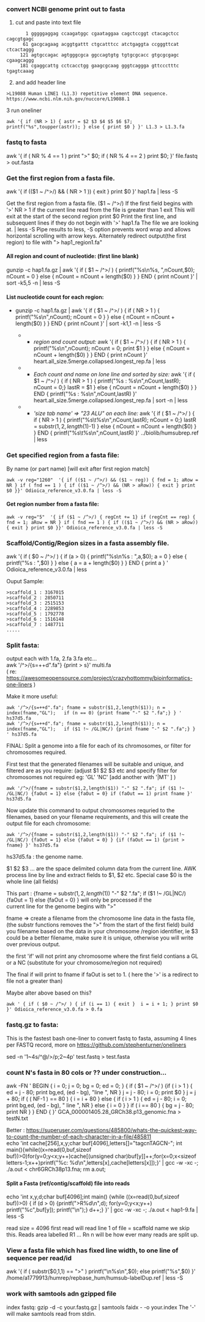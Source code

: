 ### convert NCBI genome print out to fasta
 1. cut and paste into text file
 ```
        1 gggggaggag ccaagatggc cgaataggaa cagctccggt ctacagctcc cagcgtgagc
       61 gacgcagaag acggtgattt ctgcatttcc atctgaggta ccgggttcat ctcactaggg
      121 agtgccagac agtgggcgca ggccagtgtg tgtgcgcacc gtgcgcgagc cgaagcaggg
      181 cgaggcattg cctcacctgg gaagcgcaag gggtcaggga gttccctttc tgagtcaaag
 ```
 2. and add header line
 ```
 >L19088 Human LINE1 (L1.3) repetitive element DNA sequence. https://www.ncbi.nlm.nih.gov/nuccore/L19088.1
 ```
 3 run oneliner
```
awk '{ if (NR > 1) { astr = $2 $3 $4 $5 $6 $7; printf("%s",toupper(astr)); } else { print $0 } }' L1.3 > L1.3.fa
```

### fastq to fasta
 awk '{ if ( NR % 4 == 1 ) print ">" $0; if ( NR % 4 == 2 ) print $0; }' file.fastq > out.fasta

### Get the first region from a fasta file.

awk '{ if (($1 ~ /^>/) && ( NR > 1 )) { exit } print $0 }' hap1.fa | less -S

Get the first region from a fasta file.
  ($1 ~ /^>/) If the first field begins with '>'
  NR > 1      if the current line read from the file is greater than 1
  exit        This will exit at the start of the second region 
  print $0    Print the first line, and subsequent lines if they do not begin with '>'
  hap1.fa     The file we are looking at.
  | less -S   Pipe results to less, -S option prevents word wrap and allows horizontal scrolling with arrow keys.
              Alternately redirect output(the first region) to file with "> hap1_region1.fa"
 
#### All region and count of nucleotide: (first line blank)
gunzip -c hap1.fa.gz | awk '{ if ( $1 ~ /^>/ ) { printf("%s\n%s, ",nCount,$0); nCount = 0 } else { nCount = nCount + length($0) } } END { print nCount }' | sort -k5,5 -n | less -S

#### List nucleotide count for each region:
* gunzip -c hap1.fa.gz | awk '{ if ( $1 ~ /^>/ ) { if ( NR > 1 ) { printf("%s\n",nCount); nCount = 0 } } else { nCount = nCount + length($0) } } END { print nCount }' | sort -k1,1 -n | less -S

  * + *region and count output:* awk '{ if ( $1 ~ /^>/ ) { if ( NR > 1 ) { printf("%s\n",nCount); nCount = 0; print $1 } } else { nCount = nCount + length($0) } } END { print nCount }' heart.all_size.5merge.collapsed.longest_rep.fa |  less

  * + *Each count and name on lone line and sorted by size:* awk '{ if ( $1 ~ /^>/ ) { if ( NR > 1 ) { printf("%s : %s\n",nCount,lastR); nCount = 0;} lastR = $1 }  else { nCount = nCount + length($0) } } END { printf("%s : %s\n",nCount,lastR) }' heart.all_size.5merge.collapsed.longest_rep.fa |  sort -n | less

  * + *'size tab name' => "23    ALU" on each line:*  awk '{ if ( $1 ~ /^>/ ) { if ( NR > 1 ) { printf("%s\t%s\n",nCount,lastR); nCount = 0;} lastR = substr($1,2,length($1)-1) } else { nCount = nCount + length($0) } } END { printf("%s\t%s\n",nCount,lastR) }'  ../biolib/humsubrep.ref | less

### Get specified region from a fasta file:
By name (or part name) [will exit after first region match]
```
awk -v reg="1260"  '{ if (($1 ~ /^>/) && ($1 ~ reg)) { fnd = 1; aRow = NR } if ( fnd == 1 ) { if (($1 ~ /^>/) && (NR > aRow)) { exit } print $0 }}' Odioica_reference_v3.0.fa | less -S
```

#### Get region number from a fasta file:
```
awk -v reg="5"  '{ if ($1 ~ /^>/) { regCnt += 1} if (regCnt == reg) { fnd = 1; aRow = NR } if ( fnd == 1 ) { if (($1 ~ /^>/) && (NR > aRow)) { exit } print $0 }}' Odioica_reference_v3.0.fa | less -S
```

### Scaffold/Contig/Region sizes in a fasta assembly file.

awk '{ if ( $0 ~ /^>/ ) { if (a > 0) { printf("%s\n%s : ",a,$0); a = 0 } else { printf("%s : ",$0) } }  else  { a = a + length($0) } } END { print a } ' Odioica_reference_v3.0.fa | less

Ouput Sample:
```
>scaffold_1 : 3167015
>scaffold_2 : 2850711
>scaffold_3 : 2515153
>scaffold_4 : 2289853
>scaffold_5 : 1792778
>scaffold_6 : 1516148
>scaffold_7 : 1487711
.....
```

### Split fasta:

output each with 1.fa, 2.fa 3.fa etc... </br>
awk '/^>/{s=++d".fa"} {print > s}' multi.fa  </br>
( re: https://awesomeopensource.com/project/crazyhottommy/bioinformatics-one-liners )

Make it more useful: </br>
```
awk '/^>/{s=++d".fa"; fname = substr($1,2,length($1)); n = index(fname,"GL");   if (n == 0) {print fname "-" $2 ".fa";} } ' hs37d5.fa
awk '/^>/{s=++d".fa"; fname = substr($1,2,length($1)); n = index(fname,"GL");   if ($1 !~ /GL|NC/) {print fname "-" $2 ".fa";} } ' hs37d5.fa
```

FINAL:
Split a genome into a file for each of its chromosomes, or filter for chromosomes required.

First test that the generated filenames will be suitable and unique, and filtered are as you require: (adjust $1 $2 $3 etc and specify filter for 
 chromosomes not required eg: 'GL' 'NC' [add another with '|MT' ] ) 
``` 
awk '/^>/{fname = substr($1,2,length($1)) "-" $2 ".fa"; if ($1 !~ /GL|NC/) {faOut = 1} else {faOut = 0} if (faOut == 1) print fname }' hs37d5.fa
```

Now update this command to output chromosomes requried to the filenames, based on your filename requirements, and this will create the output file 
for each chromosome:
```
awk '/^>/{fname = substr($1,2,length($1)) "-" $2 ".fa"; if ($1 !~ /GL|NC/) {faOut = 1} else {faOut = 0} } {if (faOut == 1) {print > fname} }' hs37d5.fa
```
hs37d5.fa : the  genome name.

$1 $2 $3 ... are the space delimited column data from the current line.  AWK process line by line and extract fields to $1, $2 etc. Special case $0 is 
  the whole line (all fields)
  
This part : {fname = substr($1,2,length($1)) "-" $2 ".fa"; if ($1 !~ /GL|NC/) {faOut = 1} else {faOut = 0} }  will only be processed if the  
 current line for the genome begins with ">"
 
fname => create a filename from the chromosome line data in the fasta file, (the substr functions removes the ">" from the start of the first field) 
  build you filename based on the data in your chromosome /region  identifier, ie $3 could be a better filename, make sure it is unique, otherwise
   you will write over previous output.
 
the first 'if' will not print any chromosome where the first field contians  a GL or a NC  (substitute for your chromosome/region not required)
 
The final if will print to fname if faOut is set to 1. ( here the '>' is a redirect to file not a greater than)

Maybe alter above based on this?  
```
awk ' { if ( $0 ~ /^>/ ) { if (i == 1) { exit }  i = i + 1; } print $0 }' Odioica_reference_v3.0.fa > 0.fa
```

### fastq.gz to fasta:
This is the fastest bash one-liner to convert fastq to fasta, assuming 4 lines per FASTQ record, more on https://github.com/stephenturner/oneliners

sed -n '1~4s/^@/>/p;2~4p' test.fastq > test.fasta


### count N's fasta in 80 cols or ??  under construction...
awk -FN ' BEGIN { i = 0; j = 0; bg = 0; ed = 0; } {  if ( $1 ~ /^>/  ) {if ( i > 1 )  { ed = j - 80; print bg,ed, (ed - bg), "line ", NR } j = j - 80; i = 0; print $0 } j = j + 80; if ( ( NF-1 ) == 80 ) { i = i + 80 } else { if ( i > 1 )  { ed = j - 80; i = 0; print bg,ed, (ed - bg), " line ", NR } else { i = 0 } } if ( i == 80 ) { bg = j - 80; print NR } } END { }' GCA_000001405.28_GRCh38.p13_genomic.fna > testN.txt

Better : https://superuser.com/questions/485800/whats-the-quickest-way-to-count-the-number-of-each-character-in-a-file/485811  
echo 'int cache[256],x,y;char buf[4096],letters[]="tagcnTAGCN-"; int main(){while((x=read(0,buf,sizeof buf))>0)for(y=0;y<x;y++)cache[(unsigned char)buf[y]]++;for(x=0;x<sizeof letters-1;x++)printf("%c: %d\n",letters[x],cache[letters[x]]);}' | gcc -w -xc -; ./a.out < chr6GRCh38p13.fna; rm a.out;

#### Split a Fasta (ref/contig/scaffold) file into reads
echo 'int x,y,d;char buf[4096];int main() {while ((x=read(0,buf,sizeof buf))>0) { if (d > 0) {printf(">R%d\n",d); for(y=0;y<x;y++) printf("%c",buf[y]); printf("\n");} d++;} }' | gcc -w -xc -; ./a.out < hap1-9.fa | less -S

read size = 4096
first read will read line 1 of file = scaffold name we skip this. 
Reads area labelled R1 ... Rn     n will be how ever many reads are split up.

### View a fasta file which has fixed line width, to one line of sequence per read/id
awk '{ if ( substr($0,1,1) == ">" ) printf("\n%s\n",$0); else printf("%s",$0) }' /home/a1779913/humrep/repbase_hum/humsub-labelDup.ref | less -S

### work with samtools adn gzipped file
index fastq:
 gzip -d -c your.fastq.gz | samtools faidx - -o your.index    The '-' will make samtools read from stdin.

